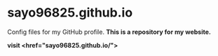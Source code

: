 # sayo96825.github.io
Config files for my GitHub profile. <b>
This is a repository for my website. 

visit  <href="sayo96825.github.io/"> 
